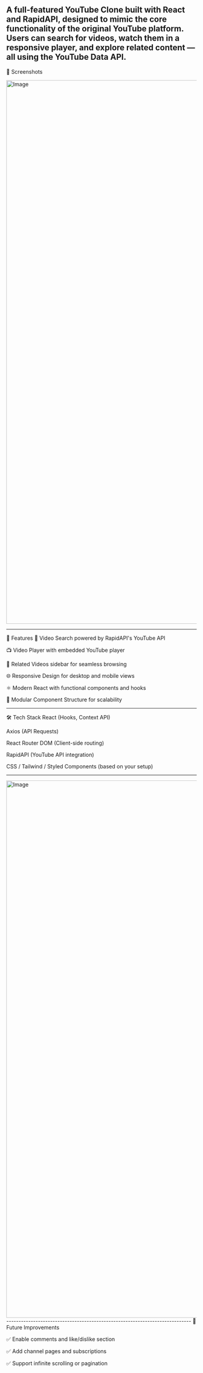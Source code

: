 A full-featured YouTube Clone built with React and RapidAPI, designed to mimic the core functionality of the original YouTube platform. Users can search for videos, watch them in a responsive player, and explore related content — all using the YouTube Data API.
----------------------------------------------------------------------------
📸 Screenshots

<img width="1440" alt="Image" src="https://github.com/user-attachments/assets/bd9a215c-d1b7-47b6-9adc-7ae2d006ac2f" />

----------------------------------------------------------------------------

🚀 Features
🔎 Video Search powered by RapidAPI's YouTube API

📺 Video Player with embedded YouTube player

🎥 Related Videos sidebar for seamless browsing

🌐 Responsive Design for desktop and mobile views

⚛️ Modern React with functional components and hooks

🧩 Modular Component Structure for scalability

----------------------------------------------------------------------------
🛠 Tech Stack
React (Hooks, Context API)

Axios (API Requests)

React Router DOM (Client-side routing)

RapidAPI (YouTube API integration)

CSS / Tailwind / Styled Components (based on your setup)

----------------------------------------------------------------------------

<img width="1423" alt="Image" src="https://github.com/user-attachments/assets/bd499b3e-1790-44bb-b9db-5526939b5edc" />
----------------------------------------------------------------------------
🔮 Future Improvements

✅ Enable comments and like/dislike section

✅ Add channel pages and subscriptions

✅ Support infinite scrolling or pagination
